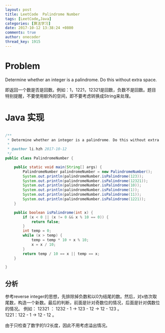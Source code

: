 ```yaml
---
layout: post
title: LeetCode  Palindrome Number
tags: [LeetCode,Java]
categories: [算法学习]
date: 2017-10-12 13:38:24 +0800
comments: true
author: onecoder
thread_key: 1915
---
```

# Problem

Determine whether an integer is a palindrome. Do this without extra space.

即返回一个数是否是回数。例如：1，1221，12321是回数，负数不是回数。题目特别提醒，不要使用额外的空间，即不要考虑转换成String来处理。

<!--break-->

# Java 实现

``` java

/**
 * Determine whether an integer is a palindrome. Do this without extra space.
 *
 * @author li.hzh 2017-10-12
 */
public class PalindromeNumber {

    public static void main(String[] args) {
        PalindromeNumber palindromeNumber = new PalindromeNumber();
        System.out.println(palindromeNumber.isPalindrome(123));
        System.out.println(palindromeNumber.isPalindrome(12321));
        System.out.println(palindromeNumber.isPalindrome(10));
        System.out.println(palindromeNumber.isPalindrome(1));
        System.out.println(palindromeNumber.isPalindrome(11));
        System.out.println(palindromeNumber.isPalindrome(1221));
    }

    public boolean isPalindrome(int x) {
        if (x < 0 || (x != 0 && x % 10 == 0)) {
            return false;
        }
        int temp = 0;
        while (x > temp) {
            temp = temp * 10 + x % 10;
            x = x / 10;
        }
        return temp / 10 == x || temp == x;
    }

}

```

## 分析

参考reverse integer的思想，先排除掉负数和以0为结尾的数。然后，对x依次取尾数，构造一个新数。最后的判断，前面是针对奇数位的情况，后面是针对偶数位的情况。
例如：
12321 ： 1232  - 1  -> 123 - 12 -> 12 - 123 。  
1221：122 - 1 -> 12 - 12 。

由于只检查了数字的1/2长度，因此不用考虑溢出情况。


